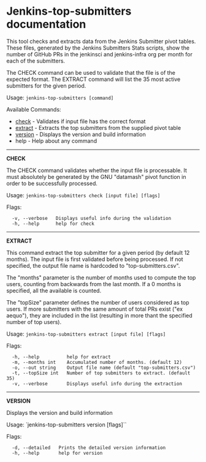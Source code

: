 # Jenkins-top-submitters documentation

This tool checks and extracts data from the Jenkins Submitter pivot tables.
These files, generated by the Jenkins Submitters Stats scripts, show the
number of GitHub PRs in the jenkinsci and jenkins-infra org per month for each
of the submitters. 

The CHECK command can be used to validate that the file is of the expected format.
The EXTRACT command will list the 35 most active submitters for the given period.

Usage:
  `jenkins-top-submitters [command]`

Available Commands:
  * [check](#CHECK) - Validates if input file has the correct format
  * [extract](#EXTRACT) - Extracts the top submitters from the supplied pivot table
  * [version](#VERSION) - Displays the version and build information
  * help - Help about any command

---
**CHECK** <a name="CHECK"></a>

The CHECK command validates whether the input file is processable.
It must absolutely be generated by the GNU "datamash" pivot function in
order to be successfully processed.

Usage:
  `jenkins-top-submitters check [input file] [flags]`

Flags:
```
  -v, --verbose   Displays useful info during the validation
  -h, --help      help for check
```

---
**EXTRACT** <a name="EXTRACT"></a>

This command extract the top submitter for a given period (by default 12 months).
The input file is first validated before being processed.
If not specified, the output file name is hardcoded to "top-submitters.csv". 

The "months" parameter is the number of months used to compute the top users, 
counting from backwards from the last month. If a 0 months is specified, all the 
available is counted.

The "topSize" parameter defines the number of users considered as top users.
If more submitters with the same amount of total PRs exist ("ex aequo"), they are included in 
the list (resulting in more thant the specified number of top users).

Usage:
  `jenkins-top-submitters extract [input file] [flags]`

Flags:
```
  -h, --help          help for extract
  -m, --months int    Accumulated number of months. (default 12)
  -o, --out string    Output file name (default "top-submitters.csv")
  -t, --topSize int   Number of top submitters to extract. (default 35)
  -v, --verbose       Displays useful info during the extraction 
```

---
**VERSION** <a name="VERSION"></a>

Displays the version and build information

Usage:
  `jenkins-top-submitters version [flags]``

Flags:
```
  -d, --detailed   Prints the detailed version information
  -h, --help       help for version
```
